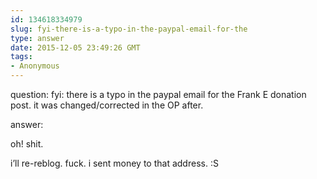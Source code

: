 ```yaml
---
id: 134618334979
slug: fyi-there-is-a-typo-in-the-paypal-email-for-the
type: answer
date: 2015-12-05 23:49:26 GMT
tags:
- Anonymous
---
```

question: fyi: there is a typo in the paypal email for the Frank E donation post. it was changed/corrected in the OP after.

answer: <p>oh! shit.&nbsp;</p><p>i’ll re-reblog. fuck. i sent money to that address. :S</p>